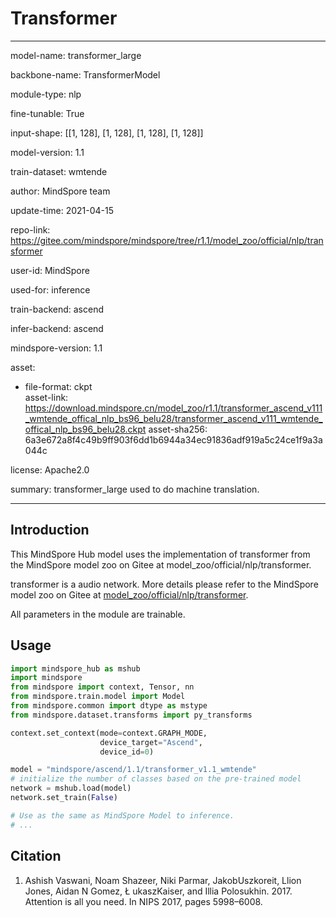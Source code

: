 # Transformer

---

model-name: transformer_large

backbone-name: TransformerModel

module-type: nlp

fine-tunable: True

input-shape: [[1, 128], [1, 128], [1, 128], [1, 128]]

model-version: 1.1

train-dataset: wmtende

author: MindSpore team

update-time: 2021-04-15

repo-link: <https://gitee.com/mindspore/mindspore/tree/r1.1/model_zoo/official/nlp/transformer>

user-id: MindSpore

used-for: inference

train-backend: ascend

infer-backend: ascend

mindspore-version: 1.1

asset:

  -
    file-format: ckpt  
    asset-link: <https://download.mindspore.cn/model_zoo/r1.1/transformer_ascend_v111_wmtende_offical_nlp_bs96_belu28/transformer_ascend_v111_wmtende_offical_nlp_bs96_belu28.ckpt>
    asset-sha256: 6a3e672a8f4c49b9ff903f6dd1b6944a34ec91836adf919a5c24ce1f9a3a044c

license: Apache2.0

summary: transformer_large used to do machine translation.

---

## Introduction

This MindSpore Hub model uses the implementation of transformer from the MindSpore model zoo on Gitee at model_zoo/official/nlp/transformer.

transformer is a audio network. More details please refer to the MindSpore model zoo on Gitee at [model_zoo/official/nlp/transformer](https://gitee.com/mindspore/mindspore/blob/r1.1/model_zoo/official/nlp/transformer/README.md).

All parameters in the module are trainable.

## Usage

```python
import mindspore_hub as mshub
import mindspore
from mindspore import context, Tensor, nn
from mindspore.train.model import Model
from mindspore.common import dtype as mstype
from mindspore.dataset.transforms import py_transforms

context.set_context(mode=context.GRAPH_MODE,
                    device_target="Ascend",
                    device_id=0)

model = "mindspore/ascend/1.1/transformer_v1.1_wmtende"
# initialize the number of classes based on the pre-trained model
network = mshub.load(model)
network.set_train(False)

# Use as the same as MindSpore Model to inference.
# ...
```

## Citation

1. Ashish Vaswani, Noam Shazeer, Niki Parmar, JakobUszkoreit, Llion Jones, Aidan N Gomez, Ł ukaszKaiser,
   and Illia Polosukhin. 2017. Attention is all you need. In NIPS 2017, pages 5998–6008.
